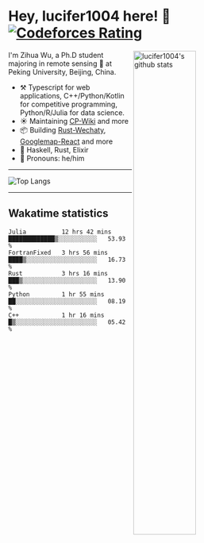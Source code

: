 # Hey, lucifer1004 here! :wave: [![Codeforces Rating](https://cfrating.ihcr.top/?user=lucifer1004&style=flat-square)](https://codeforces.com/profile/lucifer1004)

<img width="50%" align="right" alt="lucifer1004's github stats" src="https://github-readme-stats.vercel.app/api?username=lucifer1004&show_icons=true">

I'm Zihua Wu, a Ph.D student majoring in remote sensing :satellite: at Peking University, Beijing, China.

- :hammer_and_pick: Typescript for web applications, C++/Python/Kotlin for competitive programming, Python/R/Julia for data science.
- :sunny: Maintaining [CP-Wiki](https://cp-wiki.vercel.app) and more 
- :package: Building [Rust-Wechaty](https://github.com/wechaty/rust-wechaty), [Googlemap-React](https://github.com/googlemap-react/googlemap-react) and more
- :seedling: Haskell, Rust, Elixir
- :man: Pronouns: he/him

---

![Top Langs](https://github-readme-stats.vercel.app/api/top-langs/?username=lucifer1004&layout=compact)

---

## Wakatime statistics

<!--START_SECTION:waka-->
```text
Julia          12 hrs 42 mins  █████████████▒░░░░░░░░░░░   53.93 % 
FortranFixed   3 hrs 56 mins   ████▒░░░░░░░░░░░░░░░░░░░░   16.73 % 
Rust           3 hrs 16 mins   ███▒░░░░░░░░░░░░░░░░░░░░░   13.90 % 
Python         1 hr 55 mins    ██░░░░░░░░░░░░░░░░░░░░░░░   08.19 % 
C++            1 hr 16 mins    █▒░░░░░░░░░░░░░░░░░░░░░░░   05.42 % 
```
<!--END_SECTION:waka-->
